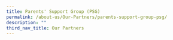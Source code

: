 ```yaml
---
title: Parents' Support Group (PSG)
permalink: /about-us/Our-Partners/parents-support-group-psg/
description: ""
third_nav_title: Our Partners
---
```

